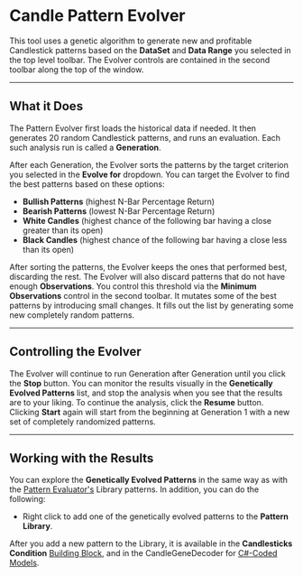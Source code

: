 ﻿# Candle Pattern Evolver

This tool uses a genetic algorithm to generate new and profitable Candlestick patterns based on 
the **DataSet** and **Data Range** you selected in the top level toolbar. The Evolver controls 
are contained in the second toolbar along the top of the window.

---
## What it Does
The Pattern Evolver first loads the historical data if needed. It then generates 20 random 
Candlestick patterns, and runs an evaluation. Each such analysis run is called a **Generation**.

After each Generation, the Evolver sorts the patterns by the target criterion you selected in 
the **Evolve for** dropdown. You can target the Evolver to find the best patterns based on 
these options:

 - **Bullish Patterns** (highest N-Bar Percentage Return)
 - **Bearish Patterns** (lowest N-Bar Percentage Return)
 - **White Candles** (highest chance of the following bar having a close greater than its open)
 - **Black Candles** (highest chance of the following bar having a close less than its open)

After sorting the patterns, the Evolver keeps the ones that performed best, discarding the rest.  The Evolver will also discard patterns that do not have enough **Observations**. You control this threshold via the **Minimum Observations** control in the second toolbar. It mutates some of the best patterns by introducing small changes. It fills out the list by generating some new completely random patterns.

---
## Controlling the Evolver
The Evolver will continue to run Generation after Generation until you click the **Stop** button. You can monitor the results visually in the **Genetically Evolved Patterns** list, and stop the analysis when you see that the results are to your liking. To continue the analysis, click the **Resume** button. Clicking **Start** again will start from the beginning at Generation 1 with a new set of completely randomized patterns.

---
## Working with the Results
You can explore the **Genetically Evolved Patterns** in the same way as with the [Pattern Evaluator's](CandlePatternEvaluator) Library patterns. In addition, you can do the following:

 - Right click to add one of the genetically evolved patterns to the **Pattern Library**.

After you add a new pattern to the Library, it is available in the **Candlesticks Condition** [Building Block](BuildingBlocks), and in the CandleGeneDecoder for [C#-Coded Models](CSharpCodeBased).

